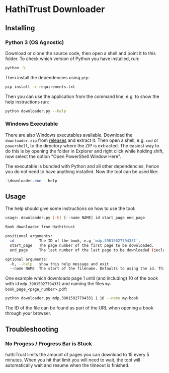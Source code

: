 # HathiTrust Downloader

## Installing

### Python 3 (OS Agnostic)

Download or clone the source code, then open a shell and point it to this folder. To check which version of Python you have installed, run:

```bash
python -V
```

Then install the dependencies using `pip`:

```bash
pip install -r requirements.txt
```

Then you can use the application from the command line, e.g. to show the help instructions run:

```bash
python downloader.py --help
```

### Windows Executable

There are also Windows executables available. Download the `downloader.zip` from [releases](https://github.com/Addono/HathiTrust-downloader/releases/) and extract it. Then open a shell, e.g. `cmd` or `powershell`, to the directory where the ZIP is extracted. The easiest way to do this is by opening the folder in Explorer and right click while holding shift, now select the option "Open PowerShell Window Here".

The executable is bundled with Python and all other dependencies, hence you do not need to have anything installed. Now the tool can be used like:

```powershell
.\downloader.exe --help 
```

## Usage

The help should give some instructions on how to use the tool:

```bash
usage: downloader.py [-h] [--name NAME] id start_page end_page

Book downloader from Hathitrust

positional arguments:
  id           The ID of the book, e.g 'mdp.39015027794331'.
  start_page   The page number of the first page to be downloaded.
  end_page     The last number of the last page to be downloaded (inclusive).

optional arguments:
  -h, --help   show this help message and exit
  --name NAME  The start of the filename. Defaults to using the id. This can
```

One example which downloads page 1 until (and including) 10 of the book with id `mdp.39015027794331` and naming the files `my-book_page_<page_number>.pdf`:

```bash
python downloader.py mdp.39015027794331 1 10 --name my-book
```

The ID of the file can be found as part of the URL when opening a book through your browser.

## Troubleshooting

### No Progess / Progress Bar is Stuck

hathiTrust limits the amount of pages you can download to 15 every 5 minutes. When you hit that limit you will need to wait, the tool will automatically wait and resume when the timeout is finished.
